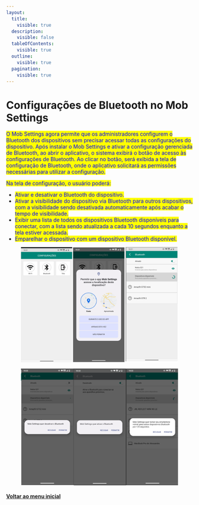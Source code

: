 ```yaml
---
layout:
  title:
    visible: true
  description:
    visible: false
  tableOfContents:
    visible: true
  outline:
    visible: true
  pagination:
    visible: true
---
```


# Configurações de Bluetooth no Mob Settings

<mark style="color:blue;">O Mob Settings agora permite que os administradores configurem o Bluetooth dos dispositivos sem precisar acessar todas as configurações do dispositivo. Após instalar o Mob Settings e ativar a configuração gerenciada de Bluetooth, ao abrir o aplicativo, o sistema exibirá o botão de acesso às configurações de Bluetooth. Ao clicar no botão, será exibida a tela de configuração de Bluetooth, onde o aplicativo solicitará as permissões necessárias para utilizar a configuração.</mark>

<mark style="color:blue;">Na tela de configuração, o usuário poderá:</mark>

* <mark style="color:blue;">Ativar e desativar o Bluetooth do dispositivo.</mark>
* <mark style="color:blue;">Ativar a visibilidade do dispositivo via Bluetooth para outros dispositivos, com a visibilidade sendo desativada automaticamente após acabar o tempo de visibilidade.</mark>
* <mark style="color:blue;">Exibir uma lista de todos os dispositivos Bluetooth disponíveis para conectar, com a lista sendo atualizada a cada 10 segundos enquanto a tela estiver acessada.</mark>
* <mark style="color:blue;">Emparelhar o dispositivo com um dispositivo Bluetooth disponível.</mark>

<figure><img src="../../.gitbook/assets/image.png" alt=""><figcaption></figcaption></figure>

<figure><img src="../../.gitbook/assets/image (227).png" alt=""><figcaption></figcaption></figure>

[**Voltar ao menu inicial**](./)
